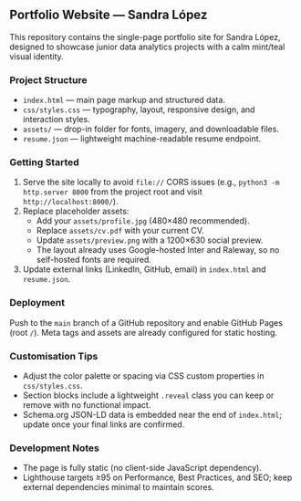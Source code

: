 ## Portfolio Website — Sandra López

This repository contains the single-page portfolio site for Sandra López, designed to showcase junior data analytics projects with a calm mint/teal visual identity.

### Project Structure
- `index.html` — main page markup and structured data.
- `css/styles.css` — typography, layout, responsive design, and interaction styles.
- `assets/` — drop-in folder for fonts, imagery, and downloadable files.
- `resume.json` — lightweight machine-readable resume endpoint.

### Getting Started
1. Serve the site locally to avoid `file://` CORS issues (e.g., `python3 -m http.server 8000` from the project root and visit `http://localhost:8000/`).
2. Replace placeholder assets:
   - Add your `assets/profile.jpg` (480×480 recommended).
   - Replace `assets/cv.pdf` with your current CV.
   - Update `assets/preview.png` with a 1200×630 social preview.
   - The layout already uses Google-hosted Inter and Raleway, so no self-hosted fonts are required.
3. Update external links (LinkedIn, GitHub, email) in `index.html` and `resume.json`.

### Deployment
Push to the `main` branch of a GitHub repository and enable GitHub Pages (root `/`). Meta tags and assets are already configured for static hosting.

### Customisation Tips
- Adjust the color palette or spacing via CSS custom properties in `css/styles.css`.
- Section blocks include a lightweight `.reveal` class you can keep or remove with no functional impact.
- Schema.org JSON-LD data is embedded near the end of `index.html`; update once your final links are confirmed.

### Development Notes
- The page is fully static (no client-side JavaScript dependency).
- Lighthouse targets ≥95 on Performance, Best Practices, and SEO; keep external dependencies minimal to maintain scores.
